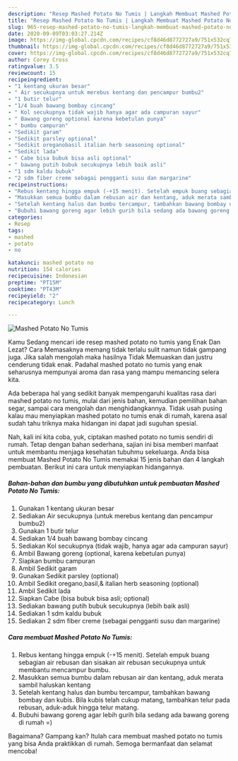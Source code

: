 ```yaml
---
description: "Resep Mashed Potato No Tumis | Langkah Membuat Mashed Potato No Tumis Yang Enak Banget"
title: "Resep Mashed Potato No Tumis | Langkah Membuat Mashed Potato No Tumis Yang Enak Banget"
slug: 965-resep-mashed-potato-no-tumis-langkah-membuat-mashed-potato-no-tumis-yang-enak-banget
date: 2020-09-09T03:03:27.214Z
image: https://img-global.cpcdn.com/recipes/cf8d46d8772727a9/751x532cq70/mashed-potato-no-tumis-foto-resep-utama.jpg
thumbnail: https://img-global.cpcdn.com/recipes/cf8d46d8772727a9/751x532cq70/mashed-potato-no-tumis-foto-resep-utama.jpg
cover: https://img-global.cpcdn.com/recipes/cf8d46d8772727a9/751x532cq70/mashed-potato-no-tumis-foto-resep-utama.jpg
author: Corey Cross
ratingvalue: 3.5
reviewcount: 15
recipeingredient:
- "1 kentang ukuran besar"
- " Air secukupnya untuk merebus kentang dan pencampur bumbu2"
- "1 butir telur"
- "1/4 buah bawang bombay cincang"
- " Kol secukupnya tidak wajib hanya agar ada campuran sayur"
- " Bawang goreng optional karena kebetulan punya"
- " bumbu campuran"
- "Sedikit garam"
- "Sedikit parsley optional"
- "Sedikit oreganobasil italian herb seasoning optional"
- "Sedikit lada"
- " Cabe bisa bubuk bisa asli optional"
- " bawang putih bubuk secukupnya lebih baik asli"
- "1 sdm kaldu bubuk"
- "2 sdm fiber creme sebagai pengganti susu dan margarine"
recipeinstructions:
- "Rebus kentang hingga empuk (-+15 menit). Setelah empuk buang sebagian air rebusan dan sisakan air rebusan secukupnya untuk membantu mencampur bumbu."
- "Masukkan semua bumbu dalam rebusan air dan kentang, aduk merata sambil haluskan kentang"
- "Setelah kentang halus dan bumbu tercampur, tambahkan bawang bombay dan kubis. Bila kubis telah cukup matang, tambahkan telur pada rebusan, aduk-aduk hingga telur matang."
- "Bubuhi bawang goreng agar lebih gurih bila sedang ada bawang goreng di rumah =)"
categories:
- Resep
tags:
- mashed
- potato
- no

katakunci: mashed potato no 
nutrition: 154 calories
recipecuisine: Indonesian
preptime: "PT15M"
cooktime: "PT43M"
recipeyield: "2"
recipecategory: Lunch

---
```



![Mashed Potato No Tumis](https://img-global.cpcdn.com/recipes/cf8d46d8772727a9/751x532cq70/mashed-potato-no-tumis-foto-resep-utama.jpg)

Kamu Sedang mencari ide resep mashed potato no tumis yang Enak Dan Lezat? Cara Memasaknya memang tidak terlalu sulit namun tidak gampang juga. Jika salah mengolah maka hasilnya Tidak Memuaskan dan justru cenderung tidak enak. Padahal mashed potato no tumis yang enak seharusnya mempunyai aroma dan rasa yang mampu memancing selera kita.

Ada beberapa hal yang sedikit banyak mempengaruhi kualitas rasa dari mashed potato no tumis, mulai dari jenis bahan, kemudian pemilihan bahan segar, sampai cara mengolah dan menghidangkannya. Tidak usah pusing kalau mau menyiapkan mashed potato no tumis enak di rumah, karena asal sudah tahu triknya maka hidangan ini dapat jadi suguhan spesial.




Nah, kali ini kita coba, yuk, ciptakan mashed potato no tumis sendiri di rumah. Tetap dengan bahan sederhana, sajian ini bisa memberi manfaat untuk membantu menjaga kesehatan tubuhmu sekeluarga. Anda bisa membuat Mashed Potato No Tumis memakai 15 jenis bahan dan 4 langkah pembuatan. Berikut ini cara untuk menyiapkan hidangannya.

<!--inarticleads1-->

##### Bahan-bahan dan bumbu yang dibutuhkan untuk pembuatan Mashed Potato No Tumis:

1. Gunakan 1 kentang ukuran besar
1. Sediakan  Air secukupnya (untuk merebus kentang dan pencampur bumbu2)
1. Gunakan 1 butir telur
1. Sediakan 1/4 buah bawang bombay cincang
1. Sediakan  Kol secukupnya (tidak wajib, hanya agar ada campuran sayur)
1. Ambil  Bawang goreng (optional, karena kebetulan punya)
1. Siapkan  bumbu campuran
1. Ambil Sedikit garam
1. Gunakan Sedikit parsley (optional)
1. Ambil Sedikit oregano,basil,&amp; italian herb seasoning (optional)
1. Ambil Sedikit lada
1. Siapkan  Cabe (bisa bubuk bisa asli; optional)
1. Sediakan  bawang putih bubuk secukupnya (lebih baik asli)
1. Sediakan 1 sdm kaldu bubuk
1. Sediakan 2 sdm fiber creme (sebagai pengganti susu dan margarine)




<!--inarticleads2-->

##### Cara membuat Mashed Potato No Tumis:

1. Rebus kentang hingga empuk (-+15 menit). Setelah empuk buang sebagian air rebusan dan sisakan air rebusan secukupnya untuk membantu mencampur bumbu.
1. Masukkan semua bumbu dalam rebusan air dan kentang, aduk merata sambil haluskan kentang
1. Setelah kentang halus dan bumbu tercampur, tambahkan bawang bombay dan kubis. Bila kubis telah cukup matang, tambahkan telur pada rebusan, aduk-aduk hingga telur matang.
1. Bubuhi bawang goreng agar lebih gurih bila sedang ada bawang goreng di rumah =)




Bagaimana? Gampang kan? Itulah cara membuat mashed potato no tumis yang bisa Anda praktikkan di rumah. Semoga bermanfaat dan selamat mencoba!
